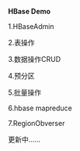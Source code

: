 **HBase Demo**

1.HBaseAdmin

2.表操作

3.数据操作CRUD

4.预分区

5.批量操作

6.hbase mapreduce

7.RegionObverser

更新中......


